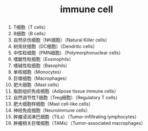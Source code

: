 # <p align="center">immune cell</p>

1. T细胞（T cells） 
2. B细胞（B cells） 
3. 自然杀伤细胞（NK细胞）（Natural Killer cells） 
4. 树突状细胞（DC细胞）（Dendritic cells） 
5. 中性粒细胞（PMN细胞）（Polymorphonuclear cells） 
6. 嗜酸性粒细胞（Eosinophils） 
7. 嗜碱性粒细胞（Basophils） 
8. 单核细胞（Monocytes） 
9. 巨噬细胞（Macrophages） 
10. 肥大细胞（Mast cells） 
11. 脂肪组织免疫细胞（Adipose tissue immune cells） 
12. 自然调节性T细胞（Treg细胞）（Regulatory T cells） 
13. 肥大细胞样细胞（Mast cell-like cells） 
14. 神经免疫细胞（Neuroimmune cells） 
15. 肿瘤浸润淋巴细胞（TILs）（Tumor-infiltrating lymphocytes） 
16. 肿瘤相关巨噬细胞（TAMs）（Tumor-associated macrophages）
